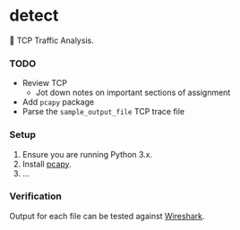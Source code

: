 # detect 
:vertical_traffic_light: TCP Traffic Analysis.

### TODO
+ Review TCP
  + Jot down notes on important sections of assignment
+ Add `pcapy` package
+ Parse the `sample_output_file` TCP trace file

### Setup
1. Ensure you are running Python 3.x.
2. Install [pcapy](https://github.com/CoreSecurity/pcapy).
3. ...

### Verification 
Output for each file can be tested against [Wireshark](https://www.wireshark.org/).
